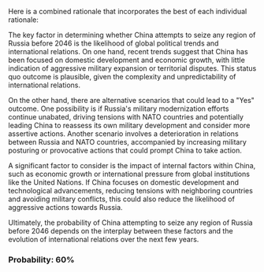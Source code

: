 Here is a combined rationale that incorporates the best of each individual rationale:

The key factor in determining whether China attempts to seize any region of Russia before 2046 is the likelihood of global political trends and international relations. On one hand, recent trends suggest that China has been focused on domestic development and economic growth, with little indication of aggressive military expansion or territorial disputes. This status quo outcome is plausible, given the complexity and unpredictability of international relations.

On the other hand, there are alternative scenarios that could lead to a "Yes" outcome. One possibility is if Russia's military modernization efforts continue unabated, driving tensions with NATO countries and potentially leading China to reassess its own military development and consider more assertive actions. Another scenario involves a deterioration in relations between Russia and NATO countries, accompanied by increasing military posturing or provocative actions that could prompt China to take action.

A significant factor to consider is the impact of internal factors within China, such as economic growth or international pressure from global institutions like the United Nations. If China focuses on domestic development and technological advancements, reducing tensions with neighboring countries and avoiding military conflicts, this could also reduce the likelihood of aggressive actions towards Russia.

Ultimately, the probability of China attempting to seize any region of Russia before 2046 depends on the interplay between these factors and the evolution of international relations over the next few years.

### Probability: 60%